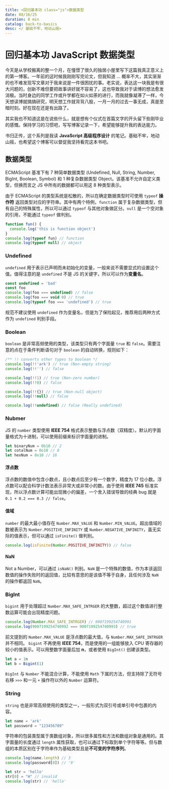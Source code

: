 ```yaml
---
title: <回归基本功 class="js">数据类型
date: 08/16/25
duration: 8 min
catalog: back-to-basics
desc: </ 基础不牢，地动山摇>
---
```


# 回归基本功 JavaScript 数据类型

今天是从学校搬离的整一个月，在憧憬了很久的独居小屋里写下这篇我真正意义上的第一博客。一年前的这时候我刚刚写完论文，但我知道 ... 概率不大，其实渐渐的也不难发现写文章对于我来说是一件很困扰的事。老实说，表达这一块我是有很大问题的，创新不难但要把故事讲好就不容易了，这也导致我对于读博的想法愈发消极。当时身边的同学工作或升学都在如火如荼的进行，而我就像凝滞了一样，今天想读博就搞搞研究，明天想工作就背背八股，一月一月的过去一事无成，真是至暗时刻。好在现在还是有出路了。

其实我也不知道这是在说些什么，就是想有个仪式在首篇文字的开头留下些刚毕业的感慨。保持学习的习惯吧，写写博客记录一下，希望能够提升我的表达能力。

书归正传，这个系列是我读 **JavaScript 高级程序设计** 的笔记。基础不牢，地动山摇，也希望这个博客可以督促我坚持看完这本书吧。

## 数据类型

ECMAScript 基准下有 7 种简单数据类型 (Undefined, Null, String, Number, BigInt, Boolean, Symbol) 和 1 种复杂数据类型 Object。该基准不允许自定义类型，但换而言之 JS 中所有的数据都可以用这 8 种类型表示。

由于 ECMAScript 的类型系统是松散的，所以在确定数据类型时可使用 <code>typeof</code> **操作符** 返回类型对应的字符串。其中有两个特例，<code>function</code> 属于复杂数据类型，但有自己的特殊属性，所以可以通过 <code>typeof</code> 与其他对象做区分。<code>null</code> 是一个空对象的引用，不能通过 <code>typeof</code> 做判别。

```ts
function fun() {
  console.log('this is function object')
}
console.log(typeof fun) // function
console.log(typeof null) // object
```

### Undefined
<code>undefined</code> 用于表示已声明而未初始化的变量，一般来说不需要显式的设置这个值。值得注意的是 <code>undefined</code> 不是 JS 的关键字，所以可以作为**变量名**。

```ts
const undefined = 'bad'
const foo
console.log(foo === undefined) // false
console.log(foo === void 0) // true
console.log(typeof foo === 'undefined') // true
```

规范不建议使用 <code>undefined</code> 作为变量名，但是为了保险起见，推荐用后两种方式作为 <code>undefined</code> 判别手段。

### Boolean
<code>boolean</code> 是非常高频使用的类型，该类型只有两个字面量 <code>true</code> 和 <code>false</code>。需要注意的点在于条件判断语句对于 <code>boolean</code> 的自动转换，规则如下：
```ts
/** !! converts other types to boolean */
console.log(!!'ark') // true (Non-empty string)
console.log(!!'') // false

console.log(!!1) // true (Non-zero number)
console.log(!!0) // false

console.log(!!{}) // true (Non-null object)
console.log(!!null) // false

console.log(!!undefined) // false (Really undefined)
```

### Nubmer
JS 的 <code>number</code> 类型使用 **IEEE 754** 格式表示整数与浮点数（双精度）。默认的字面量格式为十进制，可以使用前缀来标识字面量的进制。
```ts
let binaryNum = 0b10 // 2
let cotalNum = 0o10 // 8
let hexNum = 0x10 // 16
```

#### 浮点数
浮点数的数值中包含小数点，且小数点后至少有一个数字，精度为 17 位小数。浮点数可以配合科学计数法表示非常大或非常小的数。由于使用 **IEEE 745** 标准实现，所以浮点数计算可能出现微小的偏差，一个舍入错误导致的经典 bug 就是 <code>0.1 + 0.2 === 0.3 // false</code>。

#### 值域
<code>number</code> 的最大最小值存在 <code>Number.MAX_VALUE</code> 和 <code>Number.MIN_VALUE</code>。超出值域的数被表示为 <code>Number.POSITIVE_INFINITY</code> 或 <code>Number.NEGATIVE_INFINITY</code>，虽无实际的值表示，但可以通过  <code>isFinite()</code> 做判别。

```ts
console.log(isFinite(Number.POSITIVE_INFINITY)) // false
```

#### NaN
Not a Number，可以通过 <code>isNaN()</code> 判别。<code>NaN</code> 是一个特殊的数值，作为本该返回数值的操作失败时的返回值，比较有意思的是该值不等于自身，且任何涉及 <code>NaN</code> 的操作都返回 <code>NaN</code>。

### BigInt
<code>bigint</code> 用于处理超过 <code>Number.MAX_SAFE_INTRGER</code> 的大整数，超过这个数值进行整数运算可能会出现精度问题。
```ts
console.log(Number.MAX_SAFE_INTRGER) // 9007199254740991
console.log(9007199254740992 === 9007199254740993) // true
```
前文提到的 <code>Number.MAX_VALUE</code> 是浮点数的最大值，与 <code>Number.MAX_SAFE_INTRGER</code> 并不相同。
<code>bigint</code> 不再使用 **IEEE 754**，而是使用的一组能够放入 CPU 寄存器的较小的值表示。可以用整数字面量后加 **n**，或者使用 <code>BigInt()</code> 创建该类型。
```ts
let a = 1n
let b = Bigint(1)
```
<code>BigInt</code> 与 <code>Number</code> 不能混合计算，不能使用 <code>Math</code> 下属的方法，但支持除了无符号右移 <code>>>></code> 和一元 <code>+</code> 操作符以外的 <code>Number</code> 运算符。

### String
<code>string</code> 也是非常高频使用的类型之一，一般形式为双引号或单引号中包裹的内容。
```ts
let name = 'ark'
let password = "123456789"
```
字符串的包装类型属于类数组对象，所以很多属性和方法和数组对象是通用的。其字面量的长度通过 <code>length</code> 属性获取，也可以通过下标取到单个字符等等。但与数组的本质区别在于字符串作为基础类型且是**不可变的字符序列**。
```ts
console.log(name.length) // 3
console.log(password[8]) // '9'

let str = 'hello'
str[0] = "H" // invalid
console.log(str) // 'hello'
```